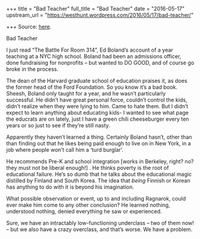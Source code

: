 +++
title = "Bad Teacher"
full_title = "Bad Teacher"
date = "2016-05-17"
upstream_url = "https://westhunt.wordpress.com/2016/05/17/bad-teacher/"

+++
Source: [here](https://westhunt.wordpress.com/2016/05/17/bad-teacher/).

Bad Teacher

I just read “The Battle For Room 314”, Ed Boland’s account of a year
teaching at a NYC high school. Boland had been an admissions officer,
done fundraising for nonprofits – but wanted to DO GOOD, and of course
go broke in the process.

The dean of the Harvard graduate school of education praises it, as does
the former head of the Ford Foundation. So you know it’s a bad book.
Sheesh, Boland only taught for a year, and he wasn’t particularly
successful. He didn’t have great personal force, couldn’t control the
kids, didn’t realize when they were lying to him. Came to hate them. But
I didn’t expect to learn anything about educating kids- I wanted to see
what page the educrats are on lately, just I have a green chili
cheeseburger every ten years or so just to see if they’re still nasty.

Apparently they haven’t learned a thing. Certainly Boland hasn’t, other
than than finding out that he likes being paid enough to live on in New
York, in a job where people won’t call him a ‘turd burglar’.

He recommends Pre-K and school integration \[works in Berkeley, right?
no? they must not be liberal enough!\] . He thinks poverty is the root
of educational failure. He’s so dumb that he talks about the educational
magic distilled by Finland and South Korea. The idea that *being*
Finnish or Korean has anything to do with it is beyond his imagination.

What possible observation or event, up to and including Ragnarok, could
ever make him come to any other conclusion? He learned nothing,
understood nothing, denied everything he saw or experienced.

Sure, we have an intractably low-functioning underclass – two of them
now! – but we also have a crazy overclass, and that’s worse. We have a
problem.

